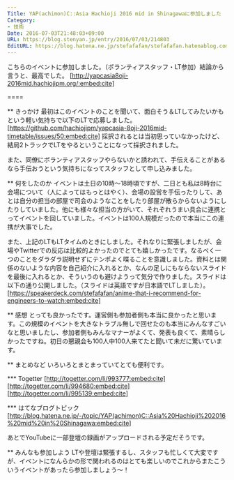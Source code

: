 ```yaml
---
Title: YAP(achimon)C::Asia Hachioji 2016 mid in Shinagawaに参加しました
Category:
- 技術
Date: 2016-07-03T21:48:03+09:00
URL: https://blog.stenyan.jp/entry/2016/07/03/214803
EditURL: https://blog.hatena.ne.jp/stefafafan/stefafafan.hatenablog.com/atom/entry/6653812171403810731
---
```


こちらのイベントに参加しました。（ボランティアスタッフ・LT参加）結論から言うと、最高でした。
[http://yapcasia8oji-2016mid.hachiojipm.org/:embed:cite]

====

** きっかけ
最初はこのイベントのことを聞いて、面白そう＆LTしてみたいかもという軽い気持ちで以下のLTで応募しました。
[https://github.com/hachiojipm/yapcasia-8oji-2016mid-timetable/issues/50:embed:cite]
採択されるとは当初思っていなかったけど、結局2トラックでLTをやるということになって採択されました。

また、同僚にボランティアスタッフやらないかと誘われて、手伝えることがあるなら手伝おうという気持ちになってスタッフとして申し込みました。

** 何をしたのか
イベントは土日の10時〜18時頃ですが、二日とも私は8時台に会場について（人によってはもっとはやく）、会場の設営を手伝ったりして、あとは自分の担当の部屋で司会のようなことをしたり部屋が散らからないようにしたりしていました。他にも様々な担当の方がいて、それぞれうまい具合に連携とってイベントを回していました。イベントは100人規模だったので本当にこの連携が大事でした。

また、上記のLTもLTタイムのときにしました。それなりに緊張しましたが、会場やTwitterでの反応は比較的よかったのでとても嬉しかったです。なるべく一つのことをダラダラ説明せずにテンポよく喋ることを意識しました。資料とは関係のないような内容を自己紹介に入れるとか、なんの足しにもならないスライドを最後に入れるとか、そういうのも避けようって気分で作りました。スライドは以下の通り公開しました。（スライドは英語ですが日本語でLTしました）。
[https://speakerdeck.com/stefafafan/anime-that-i-recommend-for-engineers-to-watch:embed:cite]

** 感想
とっても良かったです。運営側も参加者側も本当に良かったと思います。この規模のイベントを大きなトラブル無しで回せたのも本当にみんなすごいなと思いましたし、参加者側もみんなマナーがよくて、発表も良くて、素晴らしかったですね。初日の懇親会も100人中100人来てたと聞いて未だに驚いています。

** まとめなど
いろいろとまとまっていてとても便利です。

*** Togetter
[http://togetter.com/li/993777:embed:cite]
[http://togetter.com/li/994680:embed:cite]
[http://togetter.com/li/995139:embed:cite]

*** はてなブログトピック
[http://blog.hatena.ne.jp/-/topic/YAP(achimon)C::Asia%20Hachioji%202016%20mid%20in%20Shinagawa:embed:cite]

あとでYouTubeに一部登壇の録画がアップロードされる予定だそうです。

** みんなも参加しよう
LTや登壇は緊張するし、スタッフも忙しくて大変ですが、イベントになんらかの形で関われるのはとても楽しいのでこれからまたこういうイベントがあったら参加しましょう〜！
